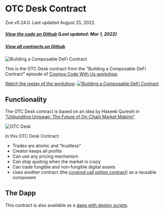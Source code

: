 

OTC Desk Contract [​](#otc-desk-contract)
=========================================

 Zoe v0.24.0. Last updated August 25, 2022. 
##### [View the code on Github](https://github.com/Agoric/agoric-sdk/blob/4e0aece631d8310c7ab8ef3f46fad8981f64d208/packages/zoe/src/contracts/otcDesk.js) (Last updated: Mar 1, 2022) [​](#view-the-code-on-github-last-updated-mar-1-2022)

##### [View all contracts on Github](https://github.com/Agoric/agoric-sdk/tree/master/packages/zoe/src/contracts) [​](#view-all-contracts-on-github)

![Building a Composable DeFi Contract](/assets/title.B2XGVIAX.jpg)

This is the OTC Desk contract from the "Building a Composable DeFi Contract" episode of [Cosmos Code With Us workshop](https://www.youtube.com/watch?v=e9dMkC2oFh8).

[Watch the replay of the workshop](https://www.youtube.com/watch?v=faxrecQgEio): [![Building a Composable DeFi Contract](/assets/play.Cwea0HVO.png)](https://www.youtube.com/watch?v=faxrecQgEio)

Functionality [​](#functionality)
---------------------------------

The OTC Desk contract is based on an idea by Haseeb Qureshi in ["Unbundling Uniswap: The Future of On-Chain Market Making"](https://medium.com/dragonfly-research/unbundling-uniswap-the-future-of-on-chain-market-making-1c7d6948d570)

![OTC Desk](/assets/contract.C3G9JgUe.svg)

In this OTC Desk Contract:

* Trades are atomic and “trustless”
* Creator keeps all profits
* Can use any pricing mechanism
* Can stop quoting when the market is crazy
* Can trade fungible and non-fungible digital assets
* Uses another contract (the [covered call option contract](https://github.com/Agoric/agoric-sdk/blob/HEAD/packages/zoe/src/contracts/coveredCall.js)) as a reusable component

The Dapp [​](#the-dapp)
-----------------------

This contract is also available as a [dapp with deploy scripts](https://github.com/Agoric/dapp-otc).

